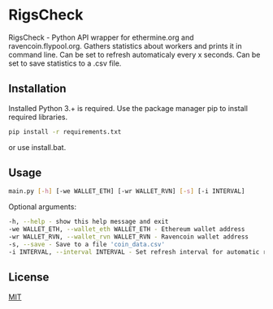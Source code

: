 # RigsCheck

RigsCheck - Python API wrapper for ethermine.org and ravencoin.flypool.org. Gathers statistics about workers and prints it in command line. Can be set to refresh automaticaly every x seconds. Can be set to save statistics to a .csv file.


## Installation

Installed Python 3.+ is required.
Use the package manager pip to install required libraries.

```bash
pip install -r requirements.txt
```

or use install.bat.

## Usage

```bash
main.py [-h] [-we WALLET_ETH] [-wr WALLET_RVN] [-s] [-i INTERVAL]
```
 
Optional arguments:

```bash
-h, --help - show this help message and exit
-we WALLET_ETH, --wallet_eth WALLET_ETH - Ethereum wallet address
-wr WALLET_RVN, --wallet_rvn WALLET_RVN - Ravencoin wallet address
-s, --save - Save to a file 'coin_data.csv'
-i INTERVAL, --interval INTERVAL - Set refresh interval for automatic refresh
```

## License

[MIT](https://choosealicense.com/licenses/mit/)

